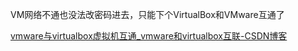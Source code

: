 VM网络不通也没法改密码进去，只能下个VirtualBox和VMware互通了

[vmware与virtualbox虚拟机互通\_vmware和virtualbox互联-CSDN博客](https://blog.csdn.net/m0_55857257/article/details/133683725)

